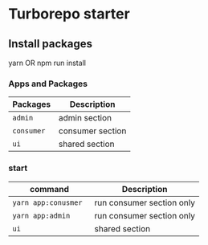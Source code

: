 # Turborepo starter

## Install packages

yarn
OR npm run install

### Apps and Packages

| Packages   | Description      |
| ---------- | ---------------- |
| `admin`    | admin section    |
| `consumer` | consumer section |
| `ui`       | shared section   |

### start

| command              | Description               |
| -------------------- | ------------------------- |
| `yarn app:conusmer ` | run consumer section only |
| `yarn app:admin `    | run consumer section only |
| `ui`                 | shared section            |
